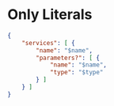 # Only Literals

```json
{
    "services": [ {
        "name": "$name",
        "parameters?": [ {
            "name": "$name",
            "type": "$type"
        } ]
    } ]
}
```
